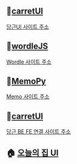 ## 🥕[carretUI](/carretUI/README.md)

[당근UI 사이트 주소](https://woocarret.netlify.app/)

## 🧩[wordleJS](/wordleJS/README.md)

[Wordle 사이트 주소](https://woodle.netlify.app)

## 📝[MemoPy](/MemoPy/README.md)

[Memo 사이트 주소](https://woomo-1-e8884847.deta.app/memo/)

## 🥕[carretUI](/carretUI/README.md)

[당근 BE FE 연결 사이트 주소](https://woocarret.firebaseapp.com/?_gl=1*523xfg*_ga*NTA1MzEzMzAyLjE2ODY0ODQzOTA.*_ga_CW55HF8NVT*MTY4NjQ5MTEwMC4zLjEuMTY4NjQ5NTA5MC4wLjAuMA..)

## 🏠 [오늘의 집 UI](https://sweet-trifle-567ec5.netlify.app/)
